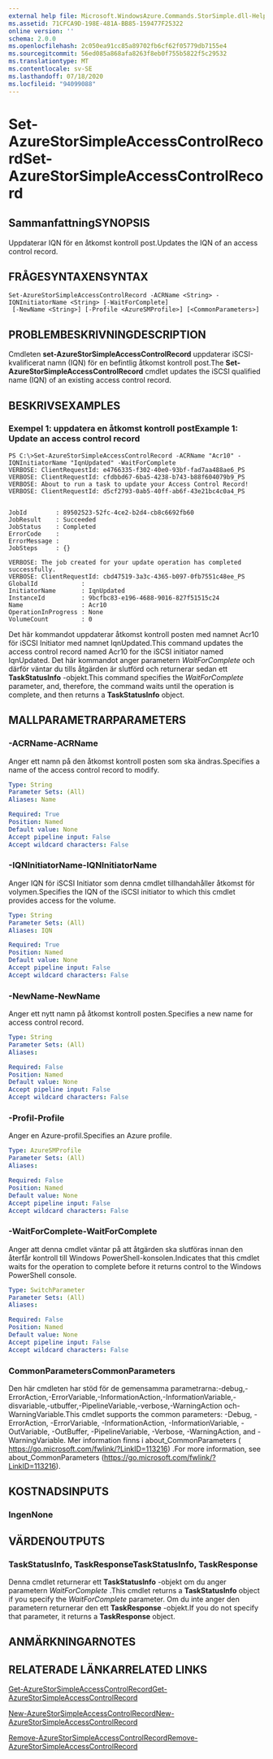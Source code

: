 ```yaml
---
external help file: Microsoft.WindowsAzure.Commands.StorSimple.dll-Help.xml
ms.assetid: 71CFCA9D-198E-481A-BB85-159477F25322
online version: ''
schema: 2.0.0
ms.openlocfilehash: 2c050ea91cc85a89702fb6cf62f05779db7155e4
ms.sourcegitcommit: 56ed085a868afa8263f8eb0f755b5822f5c29532
ms.translationtype: MT
ms.contentlocale: sv-SE
ms.lasthandoff: 07/18/2020
ms.locfileid: "94099088"
---
```

# <span data-ttu-id="7757e-101">Set-AzureStorSimpleAccessControlRecord</span><span class="sxs-lookup"><span data-stu-id="7757e-101">Set-AzureStorSimpleAccessControlRecord</span></span>

## <span data-ttu-id="7757e-102">Sammanfattning</span><span class="sxs-lookup"><span data-stu-id="7757e-102">SYNOPSIS</span></span>
<span data-ttu-id="7757e-103">Uppdaterar IQN för en åtkomst kontroll post.</span><span class="sxs-lookup"><span data-stu-id="7757e-103">Updates the IQN of an access control record.</span></span>

## <span data-ttu-id="7757e-104">FRÅGESYNTAXEN</span><span class="sxs-lookup"><span data-stu-id="7757e-104">SYNTAX</span></span>

```
Set-AzureStorSimpleAccessControlRecord -ACRName <String> -IQNInitiatorName <String> [-WaitForComplete]
 [-NewName <String>] [-Profile <AzureSMProfile>] [<CommonParameters>]
```

## <span data-ttu-id="7757e-105">PROBLEMBESKRIVNING</span><span class="sxs-lookup"><span data-stu-id="7757e-105">DESCRIPTION</span></span>
<span data-ttu-id="7757e-106">Cmdleten **set-AzureStorSimpleAccessControlRecord** uppdaterar iSCSI-kvalificerat namn (IQN) för en befintlig åtkomst kontroll post.</span><span class="sxs-lookup"><span data-stu-id="7757e-106">The **Set-AzureStorSimpleAccessControlRecord** cmdlet updates the iSCSI qualified name (IQN) of an existing access control record.</span></span>

## <span data-ttu-id="7757e-107">BESKRIVS</span><span class="sxs-lookup"><span data-stu-id="7757e-107">EXAMPLES</span></span>

### <span data-ttu-id="7757e-108">Exempel 1: uppdatera en åtkomst kontroll post</span><span class="sxs-lookup"><span data-stu-id="7757e-108">Example 1: Update an access control record</span></span>
```
PS C:\>Set-AzureStorSimpleAccessControlRecord -ACRName "Acr10" -IQNInitiatorName "IqnUpdated" -WaitForComplete
VERBOSE: ClientRequestId: e4766335-f302-40e0-93bf-fad7aa488ae6_PS
VERBOSE: ClientRequestId: cfdbbd67-6ba5-4238-b743-b88f604079b9_PS
VERBOSE: About to run a task to update your Access Control Record! 
VERBOSE: ClientRequestId: d5cf2793-0ab5-40ff-ab6f-43e21bc4c0a4_PS


JobId        : 89502523-52fc-4ce2-b2d4-cb8c6692fb60
JobResult    : Succeeded
JobStatus    : Completed
ErrorCode    : 
ErrorMessage : 
JobSteps     : {}

VERBOSE: The job created for your update operation has completed successfully. 
VERBOSE: ClientRequestId: cbd47519-3a3c-4365-b097-0fb7551c48ee_PS
GlobalId            : 
InitiatorName       : IqnUpdated
InstanceId          : 9bcfbc83-e196-4688-9016-827f51515c24
Name                : Acr10
OperationInProgress : None
VolumeCount         : 0
```

<span data-ttu-id="7757e-109">Det här kommandot uppdaterar åtkomst kontroll posten med namnet Acr10 för iSCSI Initiator med namnet IqnUpdated.</span><span class="sxs-lookup"><span data-stu-id="7757e-109">This command updates the access control record named Acr10 for the iSCSI initiator named IqnUpdated.</span></span>
<span data-ttu-id="7757e-110">Det här kommandot anger parametern *WaitForComplete* och därför väntar du tills åtgärden är slutförd och returnerar sedan ett **TaskStatusInfo** -objekt.</span><span class="sxs-lookup"><span data-stu-id="7757e-110">This command specifies the *WaitForComplete* parameter, and, therefore, the command waits until the operation is complete, and then returns a **TaskStatusInfo** object.</span></span>

## <span data-ttu-id="7757e-111">MALLPARAMETRAR</span><span class="sxs-lookup"><span data-stu-id="7757e-111">PARAMETERS</span></span>

### <span data-ttu-id="7757e-112">-ACRName</span><span class="sxs-lookup"><span data-stu-id="7757e-112">-ACRName</span></span>
<span data-ttu-id="7757e-113">Anger ett namn på den åtkomst kontroll posten som ska ändras.</span><span class="sxs-lookup"><span data-stu-id="7757e-113">Specifies a name of the access control record to modify.</span></span>

```yaml
Type: String
Parameter Sets: (All)
Aliases: Name

Required: True
Position: Named
Default value: None
Accept pipeline input: False
Accept wildcard characters: False
```

### <span data-ttu-id="7757e-114">-IQNInitiatorName</span><span class="sxs-lookup"><span data-stu-id="7757e-114">-IQNInitiatorName</span></span>
<span data-ttu-id="7757e-115">Anger IQN för iSCSI Initiator som denna cmdlet tillhandahåller åtkomst för volymen.</span><span class="sxs-lookup"><span data-stu-id="7757e-115">Specifies the IQN of the iSCSI initiator to which this cmdlet provides access for the volume.</span></span>

```yaml
Type: String
Parameter Sets: (All)
Aliases: IQN

Required: True
Position: Named
Default value: None
Accept pipeline input: False
Accept wildcard characters: False
```

### <span data-ttu-id="7757e-116">-NewName</span><span class="sxs-lookup"><span data-stu-id="7757e-116">-NewName</span></span>
<span data-ttu-id="7757e-117">Anger ett nytt namn på åtkomst kontroll posten.</span><span class="sxs-lookup"><span data-stu-id="7757e-117">Specifies a new name for access control record.</span></span>

```yaml
Type: String
Parameter Sets: (All)
Aliases: 

Required: False
Position: Named
Default value: None
Accept pipeline input: False
Accept wildcard characters: False
```

### <span data-ttu-id="7757e-118">-Profil</span><span class="sxs-lookup"><span data-stu-id="7757e-118">-Profile</span></span>
<span data-ttu-id="7757e-119">Anger en Azure-profil.</span><span class="sxs-lookup"><span data-stu-id="7757e-119">Specifies an Azure profile.</span></span>

```yaml
Type: AzureSMProfile
Parameter Sets: (All)
Aliases: 

Required: False
Position: Named
Default value: None
Accept pipeline input: False
Accept wildcard characters: False
```

### <span data-ttu-id="7757e-120">-WaitForComplete</span><span class="sxs-lookup"><span data-stu-id="7757e-120">-WaitForComplete</span></span>
<span data-ttu-id="7757e-121">Anger att denna cmdlet väntar på att åtgärden ska slutföras innan den återfår kontroll till Windows PowerShell-konsolen.</span><span class="sxs-lookup"><span data-stu-id="7757e-121">Indicates that this cmdlet waits for the operation to complete before it returns control to the Windows PowerShell console.</span></span>

```yaml
Type: SwitchParameter
Parameter Sets: (All)
Aliases: 

Required: False
Position: Named
Default value: None
Accept pipeline input: False
Accept wildcard characters: False
```

### <span data-ttu-id="7757e-122">CommonParameters</span><span class="sxs-lookup"><span data-stu-id="7757e-122">CommonParameters</span></span>
<span data-ttu-id="7757e-123">Den här cmdleten har stöd för de gemensamma parametrarna:-debug,-ErrorAction,-ErrorVariable,-InformationAction,-InformationVariable,-disvariable,-utbuffer,-PipelineVariable,-verbose,-WarningAction och-WarningVariable.</span><span class="sxs-lookup"><span data-stu-id="7757e-123">This cmdlet supports the common parameters: -Debug, -ErrorAction, -ErrorVariable, -InformationAction, -InformationVariable, -OutVariable, -OutBuffer, -PipelineVariable, -Verbose, -WarningAction, and -WarningVariable.</span></span> <span data-ttu-id="7757e-124">Mer information finns i about_CommonParameters ( https://go.microsoft.com/fwlink/?LinkID=113216) .</span><span class="sxs-lookup"><span data-stu-id="7757e-124">For more information, see about_CommonParameters (https://go.microsoft.com/fwlink/?LinkID=113216).</span></span>

## <span data-ttu-id="7757e-125">KOSTNADS</span><span class="sxs-lookup"><span data-stu-id="7757e-125">INPUTS</span></span>

### <span data-ttu-id="7757e-126">Ingen</span><span class="sxs-lookup"><span data-stu-id="7757e-126">None</span></span>

## <span data-ttu-id="7757e-127">VÄRDEN</span><span class="sxs-lookup"><span data-stu-id="7757e-127">OUTPUTS</span></span>

### <span data-ttu-id="7757e-128">TaskStatusInfo, TaskResponse</span><span class="sxs-lookup"><span data-stu-id="7757e-128">TaskStatusInfo, TaskResponse</span></span>
<span data-ttu-id="7757e-129">Denna cmdlet returnerar ett **TaskStatusInfo** -objekt om du anger parametern *WaitForComplete* .</span><span class="sxs-lookup"><span data-stu-id="7757e-129">This cmdlet returns a **TaskStatusInfo** object if you specify the *WaitForComplete* parameter.</span></span>
<span data-ttu-id="7757e-130">Om du inte anger den parametern returnerar den ett **TaskResponse** -objekt.</span><span class="sxs-lookup"><span data-stu-id="7757e-130">If you do not specify that parameter, it returns a **TaskResponse** object.</span></span>

## <span data-ttu-id="7757e-131">ANMÄRKNINGAR</span><span class="sxs-lookup"><span data-stu-id="7757e-131">NOTES</span></span>

## <span data-ttu-id="7757e-132">RELATERADE LÄNKAR</span><span class="sxs-lookup"><span data-stu-id="7757e-132">RELATED LINKS</span></span>

[<span data-ttu-id="7757e-133">Get-AzureStorSimpleAccessControlRecord</span><span class="sxs-lookup"><span data-stu-id="7757e-133">Get-AzureStorSimpleAccessControlRecord</span></span>](./Get-AzureStorSimpleAccessControlRecord.md)

[<span data-ttu-id="7757e-134">New-AzureStorSimpleAccessControlRecord</span><span class="sxs-lookup"><span data-stu-id="7757e-134">New-AzureStorSimpleAccessControlRecord</span></span>](./New-AzureStorSimpleAccessControlRecord.md)

[<span data-ttu-id="7757e-135">Remove-AzureStorSimpleAccessControlRecord</span><span class="sxs-lookup"><span data-stu-id="7757e-135">Remove-AzureStorSimpleAccessControlRecord</span></span>](./Remove-AzureStorSimpleAccessControlRecord.md)


